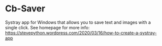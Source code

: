 # Cb-Saver
Systray app for Windows that allows you to save text and images with a single click.
See homepage for more info:
https://stevepython.wordpress.com/2020/03/16/how-to-create-a-systray-app

